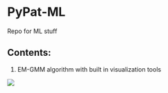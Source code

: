 # PyPat-ML
Repo for ML stuff

## Contents:
1. EM-GMM algorithm with built in visualization tools

![](https://media.giphy.com/media/lrVGyt780z4g5Xp3rH/giphy.gif)
